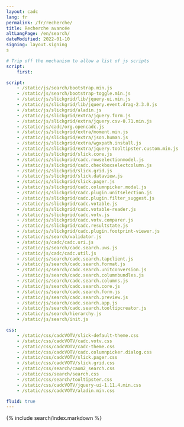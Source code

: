 ```yaml
---
layout: cadc
lang: fr
permalink: /fr/recherche/
title: Recherche avancée
altLangPage: /en/search/
dateModified: 2022-01-10
signing: layout.signing
s

# Trip off the mechanism to allow a list of js scripts
script:
    first:

script:
    - /static/js/search/bootstrap.min.js
    - /static/js/search/bootstrap-toggle.min.js
    - /static/js/slickgrid/lib/jquery-ui.min.js
    - /static/js/slickgrid/lib/jquery.event.drag-2.3.0.js
    - /static/js/slickgrid/aladin.js
    - /static/js/slickgrid/extra/jquery.form.js
    - /static/js/slickgrid/extra/jquery.csv-0.71.min.js
    - /static/js/cadc/org.opencadc.js
    - /static/js/slickgrid/extra/moment.min.js
    - /static/js/slickgrid/extra/json.human.js
    - /static/js/slickgrid/extra/wgxpath.install.js
    - /static/js/slickgrid/extra/jquery.tooltipster.custom.min.js
    - /static/js/slickgrid/slick.core.js
    - /static/js/slickgrid/cadc.rowselectionmodel.js
    - /static/js/slickgrid/cadc.checkboxselectcolumn.js
    - /static/js/slickgrid/slick.grid.js
    - /static/js/slickgrid/slick.dataview.js
    - /static/js/slickgrid/slick.pager.js
    - /static/js/slickgrid/cadc.columnpicker.modal.js
    - /static/js/slickgrid/cadc.plugin.unitselection.js
    - /static/js/slickgrid/cadc.plugin.filter_suggest.js
    - /static/js/slickgrid/cadc.votable.js
    - /static/js/slickgrid/cadc.votable-reader.js
    - /static/js/slickgrid/cadc.votv.js
    - /static/js/slickgrid/cadc.votv.comparer.js
    - /static/js/slickgrid/cadc.resultstate.js
    - /static/js/slickgrid/cadc.plugin.footprint-viewer.js
    - /static/js/search/validator.js
    - /static/js/cadc/cadc.uri.js
    - /static/js/search/cadc.search.uws.js
    - /static/js/cadc/cadc.util.js
    - /static/js/search/cadc.search.tapclient.js
    - /static/js/search/cadc.search.format.js
    - /static/js/search/cadc.search.unitconversion.js
    - /static/js/search/cadc.search.columnbundles.js
    - /static/js/search/cadc.search.columns.js
    - /static/js/search/cadc.search.core.js
    - /static/js/search/cadc.search.form.js
    - /static/js/search/cadc.search.preview.js
    - /static/js/search/cadc.search.app.js
    - /static/js/search/cadc.search.tooltipcreator.js
    - /static/js/search/hierarchy.js
    - /static/js/search/init.js

css: 
    - /static/css/cadcVOTV/slick-default-theme.css
    - /static/css/cadcVOTV/cadc.votv.css
    - /static/css/cadcVOTV/cadc-theme.css
    - /static/css/cadcVOTV/cadc.columnpicker.dialog.css
    - /static/css/cadcVOTV/slick.pager.css
    - /static/css/cadcVOTV/slick.grid.css
    - /static/css/search/caom2_search.css
    - /static/css/search/search.css
    - /static/css/search/tooltipster.css
    - /static/css/cadcVOTV/jquery-ui-1.11.4.min.css
    - /static/css/cadcVOTV/aladin.min.css

fluid: true
---
```


{% include search/index.markdown %}
